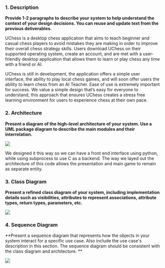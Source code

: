 ### 1. Description

**Provide 1-2 paragraphs to describe your system to help understand the context of your design decisions. You can reuse and update text from the previous deliverables.**

UChess is a desktop chess application that aims to teach beginner and casual chess players to avoid mistakes they are making in order to improve their overall chess strategy skills. Users download UChess on their supported operating system, create an account, and are met with a user-friendly desktop application that allows them to learn or play chess any time with a friend or AI.

UChess is still in development, the application offers a simple user interface, the ability to play local chess games, and will soon offer users the ability to learn chess from an AI Teacher. Ease of use is extremely important for success. We value a simple design that’s easy for everyone to understand, this approach that ensures UChess creates a stress free learning environment for users to experience chess at their own pace.
### 2. Architecture
**Present a diagram of the high-level architecture of your system. Use a UML package diagram to describe the main modules and their interrelation.**

**![](https://cdn.discordapp.com/attachments/1278784448514625651/1305295683531702392/image.png?ex=673282d6&is=67313156&hm=b23e990d09d67ce1f2afcd25f11614865e5dcbac21519cd722608a134c6f2d5d&)**

We designed it this way so we can have a front end interface using python, while using subprocess to use C as a backend. The way we layed out the architecture of this code allows the presentation and main game to remain as separate entity.

### 3. Class Diagram

**Present a refined class diagram of your system, including implementation details such as visibilities, attributes to represent associations, attribute types, return types, parameters, etc.**

**![](https://cdn.discordapp.com/attachments/1278784448514625651/1305295592276230264/image.png?ex=673282c0&is=67313140&hm=db596b80371de1171796106fc83657b6525d073a788467aae65e48ebf5922cf0&)**


### 4. Sequence Diagram

**Present a sequence diagram that represents how the objects in your system interact for a specific use case. Also include the use case's description in this section. The sequence diagram should be consistent with the class diagram and architecture. **

**![](https://cdn.discordapp.com/attachments/1278784448514625651/1305295683267596348/Screenshot_2024-11-10_142707.png?ex=673282d6&is=67313156&hm=c4c02c485dcc7bc48a2f6aa0077806070cee345b6ef4313a9d48a45d0ea24231&)**
